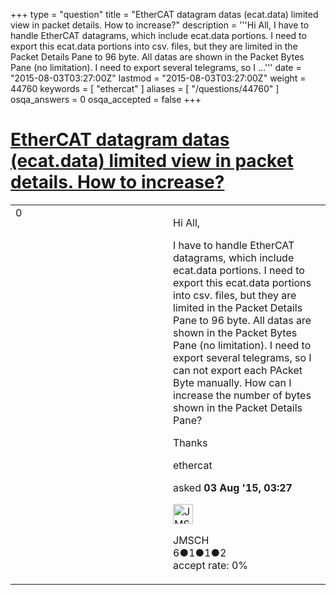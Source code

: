 +++
type = "question"
title = "EtherCAT datagram datas (ecat.data) limited view in packet details. How to increase?"
description = '''Hi All, I have to handle EtherCAT datagrams, which include ecat.data portions. I need to export this ecat.data portions into csv. files, but they are limited in the Packet Details Pane to 96 byte. All datas are shown in the Packet Bytes Pane (no limitation). I need to export several telegrams, so I ...'''
date = "2015-08-03T03:27:00Z"
lastmod = "2015-08-03T03:27:00Z"
weight = 44760
keywords = [ "ethercat" ]
aliases = [ "/questions/44760" ]
osqa_answers = 0
osqa_accepted = false
+++

<div class="headNormal">

# [EtherCAT datagram datas (ecat.data) limited view in packet details. How to increase?](/questions/44760/ethercat-datagram-datas-ecatdata-limited-view-in-packet-details-how-to-increase)

</div>

<div id="main-body">

<div id="askform">

<table id="question-table" style="width:100%;"><colgroup><col style="width: 50%" /><col style="width: 50%" /></colgroup><tbody><tr class="odd"><td style="width: 30px; vertical-align: top"><div class="vote-buttons"><div id="post-44760-score" class="post-score" title="current number of votes">0</div><div id="favorite-count" class="favorite-count"></div></div></td><td><div id="item-right"><div class="question-body"><p>Hi All,</p><p>I have to handle EtherCAT datagrams, which include ecat.data portions. I need to export this ecat.data portions into csv. files, but they are limited in the Packet Details Pane to 96 byte. All datas are shown in the Packet Bytes Pane (no limitation). I need to export several telegrams, so I can not export each PAcket Byte manually. How can I increase the number of bytes shown in the Packet Details Pane?</p><p>Thanks</p></div><div id="question-tags" class="tags-container tags">ethercat</div><div id="question-controls" class="post-controls"></div><div class="post-update-info-container"><div class="post-update-info post-update-info-user"><p>asked <strong>03 Aug '15, 03:27</strong></p><img src="https://secure.gravatar.com/avatar/08486dc497bd134c031585eedd1ea81c?s=32&amp;d=identicon&amp;r=g" class="gravatar" width="32" height="32" alt="JMSCH&#39;s gravatar image" /><p>JMSCH<br />
<span class="score" title="6 reputation points">6</span><span title="1 badges"><span class="badge1">●</span><span class="badgecount">1</span></span><span title="1 badges"><span class="silver">●</span><span class="badgecount">1</span></span><span title="2 badges"><span class="bronze">●</span><span class="badgecount">2</span></span><br />
<span class="accept_rate" title="Rate of the user&#39;s accepted answers">accept rate:</span> <span title="JMSCH has no accepted answers">0%</span></p></div></div><div id="comments-container-44760" class="comments-container"></div><div id="comment-tools-44760" class="comment-tools"></div><div class="clear"></div><div id="comment-44760-form-container" class="comment-form-container"></div><div class="clear"></div></div></td></tr></tbody></table>

</div>

</div>

